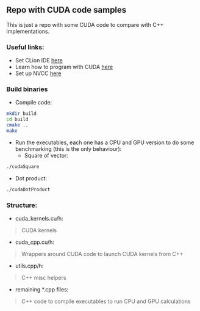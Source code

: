 ## Repo with CUDA code samples

This is just a repo with some CUDA code to compare with C++ implementations.

### Useful links:
 - Set CLion IDE [here](https://stackoverflow.com/questions/39980645/enable-code-indexing-of-cuda-in-clion)
 - Learn how to program with CUDA [here](https://classroom.udacity.com/courses/cs344)
 - Set up NVCC [here](http://docs.nvidia.com/cuda/cuda-compiler-driver-nvcc/index.html)
 
### Build binaries
 - Compile code:
 ```bash
mkdir build
cd build
cmake ..
make
```
 - Run the executables, each one has a CPU and GPU version to do some benchmarking (this is the only behaviour):
   - Square of vector:
```bash
./cudaSquare
```
   - Dot product:
 ```bash
./cudaDotProduct
```

### Structure:
 - cuda_kernels.cu/h:
 >CUDA kernels
 - cuda_cpp.cu/h:
 >Wrappers around CUDA code to launch CUDA kernels from C++
 - utils.cpp/h:
 > C++ misc helpers
 - remaining *.cpp files:
 > C++ code to compile executables to run CPU and GPU calculations
